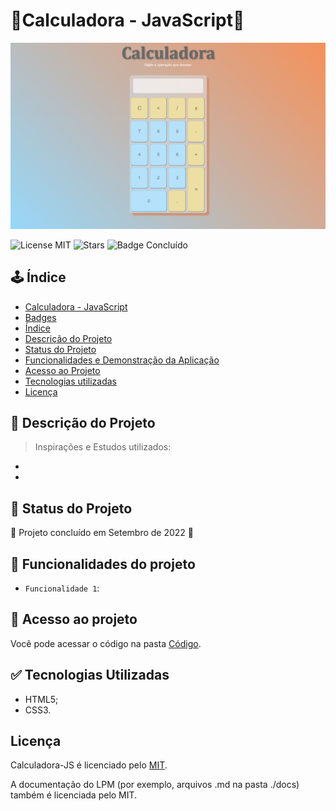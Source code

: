 # 🧲Calculadora - JavaScript🧲
![Imagem de Capa](img/page.png)



![License MIT](https://img.shields.io/badge/license-MIT-brightgreen?style=for-the-badge)
![Stars](https://img.shields.io/github/stars/Clousbi/LandingPage?style=for-the-badge)
![Badge Concluído](https://img.shields.io/badge/status-conclu%C3%ADdo-yellow?style=for-the-badge)



## 🕹️ Índice 

* [Calculadora - JavaScript](#Título-e-Imagem-de-capa)
* [Badges](#badges)
* [Índice](#índice)
* [Descrição do Projeto](#descrição-do-projeto)
* [Status do Projeto](#status-do-Projeto)
* [Funcionalidades e Demonstração da Aplicação](#funcionalidades-e-demonstração-da-aplicação)
* [Acesso ao Projeto](#acesso-ao-projeto)
* [Tecnologias utilizadas](#tecnologias-utilizadas)
* [Licença](#licença)

## 🔴 Descrição do Projeto

> Inspirações e Estudos utilizados:
* []()
* 


##  🔴 Status do Projeto
 
:construction:  Projeto concluído em Setembro de 2022  :construction:



## :hammer: Funcionalidades do projeto

- `Funcionalidade 1`: 


## 🔴 Acesso ao projeto

Você pode acessar o código na pasta [Código](https://github.coB3digo). 

## :white_check_mark: Tecnologias Utilizadas
* HTML5;
* CSS3.

## Licença
Calculadora-JS é licenciado pelo [MIT](https://github.com/Clousbi/LanPage/blob/main/LICENSE). 
>
A documentação do LPM (por exemplo, arquivos .md na pasta ./docs) também é licenciada pelo MIT.